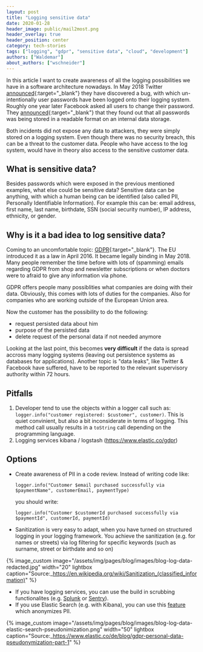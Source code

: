 ```yaml
---
layout: post
title: "Logging sensitive data"
date: 2020-01-28
header_image: public/mail2most.png
header_overlay: true
header_position: center
category: tech-stories
tags: ["logging", "gdpr", "sensitive data", "cloud", "development"]
authors: ["Waldemar"]
about_authors: ["wschneider"]
---
```


In this article I want to create awareness of all the logging possibilities we have in a software architecture nowadays.
In May 2018 Twitter [announced](https://blog.twitter.com/official/en_us/topics/company/2018/keeping-your-account-secure.html){:target="_blank"} they have discovered a bug, with which un-intentionally user passwords have been logged onto their logging system.
Roughly one year later Facebook asked all users to change their password. They [announced](https://www.wired.com/story/facebook-passwords-plaintext-change-yours/){:target="_blank"} that they found out that all passwords was being stored in a readable format on an internal data storage.

Both incidents did not expose any data to attackers, they were simply stored on a logging system.
Even though there was no security breach, this can be a threat to the customer data.
People who have access to the log system, would have in theory also access to the sensitive customer data. 

## What is sensitive data?

Besides passwords which were exposed in the previous mentioned examples, what else could be sensitive data?
Sensitive data can be anything, with which a human being can be identified (also called PII, Personally Identifiable Information).
For example this can be: email address, first name, last name, birthdate, SSN (social security number), IP address, ethnicity, or gender.

## Why is it a bad idea to log sensitive data?

Coming to an uncomfortable topic: [GDPR](https://en.wikipedia.org/wiki/General_Data_Protection_Regulation){:target="_blank"}.
The EU introduced it as a law in April 2016.
It became legally binding in May 2018.
Many people remember the time before with lots of (spamming) emails regarding GDPR from shop and newsletter subscriptions or when doctors were to afraid to give any information via phone.

GDPR offers people many possiblities what companies are doing with their data.
Obviously, this comes with lots of duties for the companies.
Also for companies who are working outside of the European Union area. 

Now the customer has the possibility to do the following:

- request persisted data about him
- purpose of the persisted data 
- delete request of the personal data if not needed anymore

Looking at the last point, this becomes **very difficult** if the data is spread accross many logging systems (leaving out persistence systems as databases for applications).
Another topic is "data leaks", like Twitter & Facebook have suffered, have to be reported to the relevant supervisory authority within 72 hours. 

## Pitfalls

1. Developer tend to use the objects within a logger call such as: `logger.info("customer registered: $customer", customer)`. This is quiet convinient, but also a bit inconsiderate in terms of logging. This method call usually  results in a `toString` call depending on the programming language. 
2. Logging services kibana / logstash (https://www.elastic.co/gdpr)

## Options

- Create awareness of PII in a code review.
  Instead of writing code like:
  
  `logger.info("Customer $email purchased successfully via $paymentName", customerEmail, paymentType)` 
  
  you should write:
  
  `logger.info("Customer $customerId purchased successfully via $paymentId", customerId, paymentId)` 

- Sanitization is very easy to adapt, when you have turned on structured logging in your logging framework. You achieve the sanitization (e.g. for names or streets) via log filtering for specific keywords (such as surname, street or birthdate and so on) 

{% image_custom image="/assets/img/pages/blog/images/blog-log-data-redacted.jpg" width="20" lightbox caption="Source:_https://en.wikipedia.org/wiki/Sanitization_(classified_information)" %}

- If you have logging services, you can use the build in scrubbing functionalites (e.g. [Splunk](https://docs.splunk.com/Documentation/Splunk/8.0.1/SearchReference/Scrub) or [Sentry](https://docs.sentry.io/data-management/sensitive-data/#server-side-scrubbing)).
- If you use Elastic Search (e.g. with Kibana), you can use this [feature](https://www.elastic.co/blog/gdpr-personal-data-pseudonymization-part-1) which anonymizes PII. 

{% image_custom image="/assets/img/pages/blog/images/blog-log-data-elastic-search-pseudonimization.png" width="50" lightbox caption="Source:_https://www.elastic.co/de/blog/gdpr-personal-data-pseudonymization-part-1" %}




